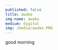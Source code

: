 ```yaml
---
published: false
title: awake
img-name: awake
medium: digital
img: /media/awake.PNG
---
```

good morning
